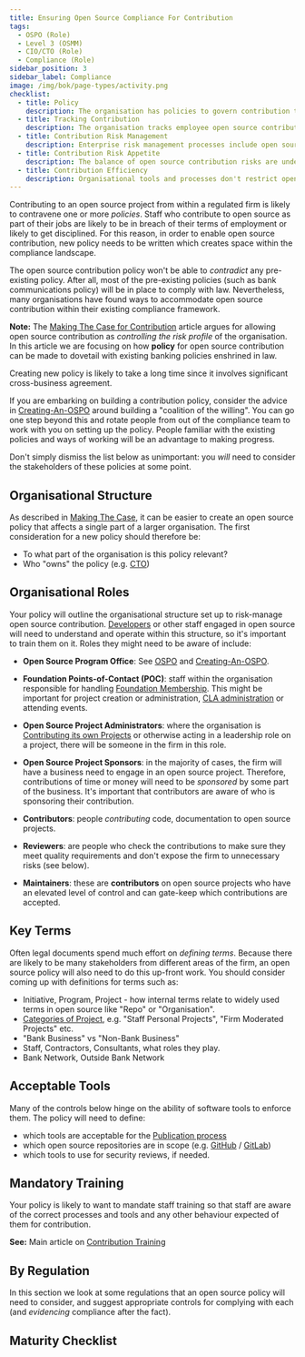 ```yaml
---
title: Ensuring Open Source Compliance For Contribution
tags: 
  - OSPO (Role)
  - Level 3 (OSMM)
  - CIO/CTO (Role)
  - Compliance (Role)
sidebar_position: 3
sidebar_label: Compliance
image: /img/bok/page-types/activity.png
checklist:
  - title: Policy
    description: The organisation has policies to govern contribution to open source ecosystems
  - title: Tracking Contribution
    description: The organisation tracks employee open source contributions irrespective of the classification of the project
  - title: Contribution Risk Management
    description: Enterprise risk management processes include open source contribution risks
  - title: Contribution Risk Appetite
    description: The balance of open source contribution risks are understood by stakeholders
  - title: Contribution Efficiency
    description: Organisational tools and processes don't restrict open source contribution
---
```


Contributing to an open source project from within a regulated firm is likely to contravene one or more _policies_.   Staff who contribute to open source as part of their jobs are likely to be in breach of their terms of employment or likely to get disciplined.   For this reason, in order to enable open source contribution, new policy needs to be written which creates space within the compliance landscape.

The open source contribution policy won't be able to _contradict_ any pre-existing policy.  After all, most of the pre-existing policies (such as bank communications policy) will be in place to comply with law.  Nevertheless, many organisations have found ways to accommodate open source contribution within their existing compliance framework.  

**Note:** The [Making The Case for Contribution](Making-The-Case) article argues for allowing open source contribution as _controlling the risk profile_ of the organisation.   In this article we are focusing on how **policy** for open source contribution can be made to dovetail with existing banking policies enshrined in law.

<BoxOut title="Warning" image="/img/bok/warning.png">

Creating new policy is likely to take a long time since it involves significant cross-business agreement.

If you are embarking on building a contribution policy, consider the advice in [Creating-An-OSPO](../Level-2/Creating-An-OSPO) around building a "coalition of the willing".   You can go one step beyond this and rotate people from out of the compliance team to work with you on setting up the policy.  People familiar with the existing policies and ways of working will be an advantage to making progress.

Don't simply dismiss the list below as unimportant: you _will_ need to consider the stakeholders of these policies at some point.

</BoxOut>

## Organisational Structure

As described in [Making The Case](Making-The-Case), it can be easier to create an open source policy that affects a single part of a larger organisation.  The first consideration for a new policy should therefore be:

 - To what part of the organisation is this policy relevant?
 - Who "owns" the policy (e.g. [CTO](../../Roles/CTO))
 
## Organisational Roles

Your policy will outline the organisational structure set up to risk-manage open source contribution.  [Developers](../../Roles/Developer) or other staff engaged in open source will need to understand and operate within this structure, so it's important to train them on it.  Roles they might need to be aware of include:

- **Open Source Program Office**: See [OSPO](../../Roles/OSPO) and [Creating-An-OSPO](../Level-2/Creating-An-OSPO).

- **Foundation Points-of-Contact (POC)**:  staff within the organisation responsible for handling [Foundation Membership](../Level-4/Foundations).  This might be important for project creation or administration, [CLA administration](../../Artifacts/CLAs-And-DCOs) or attending events.

- **Open Source Project Administrators**: where the organisation is [Contributing its own Projects](../Level-4/Open-Sourcing-A-Project) or otherwise acting in a leadership role on a project, there will be someone in the firm in this role.   

- **Open Source Project Sponsors**:  in the majority of cases, the firm will have a business need to engage in an open source project.  Therefore, contributions of time or money will need to be _sponsored_ by some part of the business.  It's important that contributors are aware of who is sponsoring their contribution.

- **Contributors**: people _contributing_ code, documentation to open source projects. 

- **Reviewers**: are people who check the contributions to make sure they meet quality requirements and don't expose the firm to unnecessary risks (see below). 

- **Maintainers**: these are **contributors** on open source projects who have an elevated level of control and can gate-keep which contributions are accepted.
 
## Key Terms

Often legal documents spend much effort on _defining terms_.  Because there are likely to be many stakeholders from different areas of the firm, an open source policy will also need to do this up-front work.  You should consider coming up with definitions for terms such as:

 - Initiative, Program, Project - how internal terms relate to widely used terms in open source like "Repo" or "Organisation".
 - [Categories of Project](Making-The-Case#project-categorization), e.g. "Staff Personal Projects", "Firm Moderated Projects" etc.
 - "Bank Business" vs "Non-Bank Business"
 - Staff, Contractors, Consultants, what roles they play.
 - Bank Network, Outside Bank Network
 
## Acceptable Tools

Many of the controls below hinge on the ability of software tools to enforce them.  The policy will need to define:

- which tools are acceptable for the [Publication process](Publication) 
- which open source repositories are in scope (e.g. [GitHub](https://github.com) / [GitLab](https://gitlab.com))
- which tools to use for security reviews, if needed.


## Mandatory Training

Your policy is likely to want to mandate staff training so that staff are aware of the correct processes and tools and any other behaviour expected of them for contribution.

**See:** Main article on [Contribution Training](Contribution-Training) 

## By Regulation

In this section we look at some regulations that an open source policy will need to consider, and suggest appropriate controls for complying with each (and _evidencing_ compliance after the fact).

<BokTagList tag="Contribution" filter="Regulations" />


## Maturity Checklist

<ArticleChecklist checklist={frontMatter.checklist} title={frontMatter.title} />